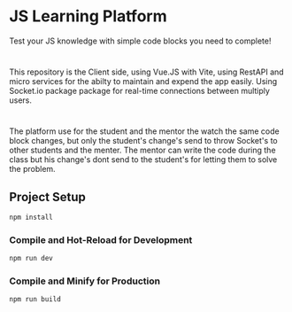 # JS Learning Platform

Test your JS knowledge with simple code blocks you need to complete!

#

This repository is the Client side, using Vue.JS with Vite, using RestAPI and micro services for the abilty to maintain and expend the app easily. 
Using Socket.io package package for real-time connections between multiply users.

#

The platform use for the student and the mentor the watch the same code block changes,
but only the student's change's send to throw Socket's to other students and the menter. 
The mentor can write the code during the class but his change's dont send to the student's for letting them to solve the problem. 

## Project Setup

```sh
npm install
```

### Compile and Hot-Reload for Development

```sh
npm run dev
```

### Compile and Minify for Production

```sh
npm run build
```
